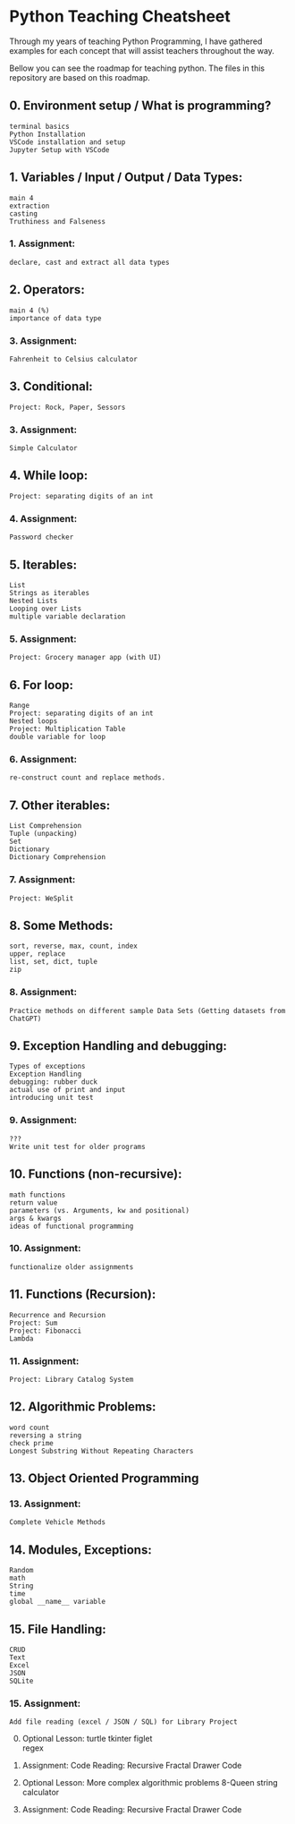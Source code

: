 # Python Teaching Cheatsheet
Through my years of teaching Python Programming, I have gathered examples for each concept that will assist teachers throughout the way.

Bellow you can see the roadmap for teaching python. The files in this repository are based on this roadmap.


## 0. Environment setup / What is programming?
	terminal basics
	Python Installation
	VSCode installation and setup
	Jupyter Setup with VSCode


## 1. Variables / Input / Output / Data Types:
	main 4
	extraction
	casting
	Truthiness and Falseness
### 1. Assignment:
	declare, cast and extract all data types


## 2. Operators:
	main 4 (%)
	importance of data type
### 3. Assignment:
	Fahrenheit to Celsius calculator 


## 3. Conditional:
	Project: Rock, Paper, Sessors
### 3. Assignment:
	Simple Calculator


## 4. While loop:
	Project: separating digits of an int
### 4. Assignment:
	Password checker


## 5. Iterables:
	List
	Strings as iterables
	Nested Lists
	Looping over Lists
	multiple variable declaration
### 5. Assignment:
	Project: Grocery manager app (with UI)


## 6. For loop:
	Range
	Project: separating digits of an int
	Nested loops
	Project: Multiplication Table
	double variable for loop
### 6. Assignment:
	re-construct count and replace methods.


## 7. Other iterables:
	List Comprehension
	Tuple (unpacking)
	Set
	Dictionary
	Dictionary Comprehension
### 7. Assignment:
	Project: WeSplit


## 8. Some Methods:
	sort, reverse, max, count, index
	upper, replace
	list, set, dict, tuple
	zip
### 8. Assignment:
	Practice methods on different sample Data Sets (Getting datasets from ChatGPT)


## 9. Exception Handling and debugging:
	Types of exceptions
	Exception Handling
	debugging: rubber duck
	actual use of print and input
	introducing unit test
### 9. Assignment:
	???
	Write unit test for older programs


## 10. Functions (non-recursive):
	math functions
	return value
	parameters (vs. Arguments, kw and positional)
	args & kwargs
	ideas of functional programming
### 10. Assignment:
	functionalize older assignments


## 11. Functions (Recursion):
	Recurrence and Recursion
	Project: Sum
	Project: Fibonacci
	Lambda
### 11. Assignment:
	Project: Library Catalog System


## 12. Algorithmic Problems:
	word count
	reversing a string
	check prime
	Longest Substring Without Repeating Characters


## 13. Object Oriented Programming
### 13. Assignment:
	Complete Vehicle Methods


## 14. Modules, Exceptions:
	Random
	math
	String
	time
	global __name__ variable


## 15. File Handling:
	CRUD
	Text
	Excel
	JSON
	SQLite
### 15. Assignment:
	Add file reading (excel / JSON / SQL) for Library Project


00. Optional Lesson: 
	turtle
	tkinter
	figlet	
	regex
00. Assignment:
	Code Reading: Recursive Fractal Drawer Code


01. Optional Lesson: 
	More complex algorithmic problems
	8-Queen
	string calculator	
01. Assignment:
	Code Reading: Recursive Fractal Drawer Code








